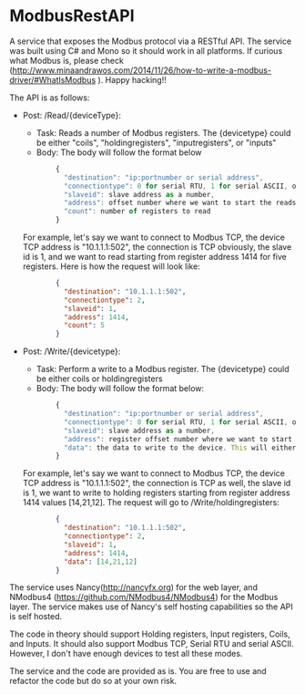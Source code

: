 # ModbusRestAPI

A service that exposes the Modbus protocol via a RESTful API. The service was built using C# and Mono so it should work in all platforms. If curious what Modbus is, please check (http://www.minaandrawos.com/2014/11/26/how-to-write-a-modbus-driver/#WhatIsModbus ). Happy hacking!!

The API is as follows:
  - Post: /Read/{deviceType}:
    - Task: Reads a number of Modbus registers. The {devicetype} could be either "coils", "holdingregisters", "inputregisters", or "inputs"
    - Body: The body will follow the format below
    ```javascript
            {
              "destination": "ip:portnumber or serial address",
              "connectiontype": 0 for serial RTU, 1 for serial ASCII, or 2 for TCP,
              "slaveid": slave address as a number,
              "address": offset number where we want to start the reads,
              "count": number of registers to read
            }
    ```
      For example, let's say we want to connect to Modbus TCP, the device TCP address is "10.1.1.1:502", 
      the connection is TCP obviously, the slave id is 1, and we want to read starting from register address 1414 for five registers. 
      Here is how the request will look like:
    ```json
            {
              "destination": "10.1.1.1:502",
              "connectiontype": 2,
              "slaveid": 1,
              "address": 1414,
              "count": 5
            }
    ```  
    
  - Post: /Write/{devicetype}:
    - Task: Perform a write to a Modbus register. The {devicetype} could be either coils or holdingregisters
    - Body: The body will follow the format below:
    ```javascript
            {
              "destination": "ip:portnumber or serial address",
              "connectiontype": 0 for serial RTU, 1 for serial ASCII, or 2 for TCP,
              "slaveid": slave address as a number,
              "address": register offset number where we want to start the reads,
              "data": the data to write to the device. This will either be an array of bools or ushorts
            }
    ```
    For example, let's say we want to connect to Modbus TCP, the device TCP address is "10.1.1.1:502", 
    the connection is TCP as well, the slave id is 1, we want to write to holding registers starting from register address 1414 values 
    [14,21,12]. The request will go to /Write/holdingregisters:
    ```json
            {
              "destination": "10.1.1.1:502",
              "connectiontype": 2,
              "slaveid": 1,
              "address": 1414,
              "data": [14,21,12]
            }
    ```
The service uses Nancy(http://nancyfx.org) for the web layer, and NModbus4 (https://github.com/NModbus4/NModbus4) for the Modbus layer. The service makes use of Nancy's self hosting capabilities so the API is self hosted.

The code in theory should support Holding registers, Input registers, Coils, and Inputs. It should also support Modbus TCP, Serial RTU and serial ASCII. However, I don't have enough devices to test all these modes. 

The service and the code are provided as is. You are free to use and refactor the code but do so at your own risk.
